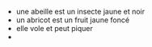 - une abeille est un insecte jaune et noir
- un abricot est un fruit jaune foncé
- elle vole et peut piquer
-